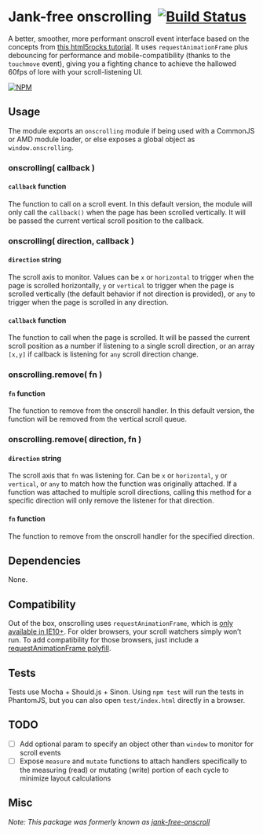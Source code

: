 # Jank-free onscrolling&nbsp; [![Build Status](https://travis-ci.org/acusti/onscrolling.svg?branch=master)](https://travis-ci.org/acusti/onscrolling)

A better, smoother, more performant onscroll event interface based on the concepts from [this html5rocks tutorial][html5rocks-tutorial]. It uses `requestAnimationFrame` plus debouncing for performance and mobile-compatibility (thanks to the `touchmove` event), giving you a fighting chance to achieve the hallowed 60fps of lore with your scroll-listening UI.

[![NPM](https://nodei.co/npm/onscrolling.png?compact=true)](https://nodei.co/npm/onscrolling/)

## Usage

The module exports an `onscrolling` module if being used with a CommonJS or AMD module loader, or else exposes a global object as `window.onscrolling`.

### onscrolling( callback )

#### `callback` function

The function to call on a scroll event. In this default version, the module will only call the `callback()` when the page has been scrolled vertically. It will be passed the current vertical scroll position to the callback.

### onscrolling( direction, callback )

#### `direction` string

The scroll axis to monitor. Values can be `x` or `horizontal` to trigger when the page is scrolled horizontally, `y` or `vertical` to trigger when the page is scrolled vertically (the default behavior if not direction is provided), or `any` to trigger when the page is scrolled in any direction.

#### `callback` function

The function to call when the page is scrolled. It will be passed the current scroll position as a number if listening to a single scroll direction, or an array `[x,y]` if callback is listening for `any` scroll direction change.

### onscrolling.remove( fn )

#### `fn` function

The function to remove from the onscroll handler. In this default version, the function will be removed from the vertical scroll queue.

### onscrolling.remove( direction, fn )

#### `direction` string

The scroll axis that `fn` was listening for. Can be `x` or `horizontal`, `y` or `vertical`, or `any` to match how the function was originally attached. If a function was attached to multiple scroll directions, calling this method for a specific direction will only remove the listener for that direction.

#### `fn` function

The function to remove from the onscroll handler for the specified direction.

## Dependencies

None.

## Compatibility

Out of the box, onscrolling uses `requestAnimationFrame`, which is [only available in IE10+][raf-caniuse]. For older browsers, your scroll watchers simply won’t run. To add compatibility for those browsers, just include a [requestAnimationFrame polyfill][raf-polyfill].

## Tests

Tests use Mocha + Should.js + Sinon. Using `npm test` will run the tests in PhantomJS, but you can also open `test/index.html` directly in a browser.

## TODO

- [ ] Add optional param to specify an object other than `window` to monitor for scroll events
- [ ] Expose `measure` and `mutate` functions to attach handlers specifically to the measuring (read) or mutating (write) portion of each cycle to minimize layout calculations

## Misc

*Note: This package was formerly known as [jank-free-onscroll][]*


[html5rocks-tutorial]: http://www.html5rocks.com/en/tutorials/speed/animations/#debouncing-scroll-events
[raf-caniuse]: http://caniuse.com/#feat=requestanimationframe
[raf-polyfill]: https://gist.github.com/paulirish/1579671
[jank-free-onscroll]: https://github.com/acusti/jank-free-onscroll
